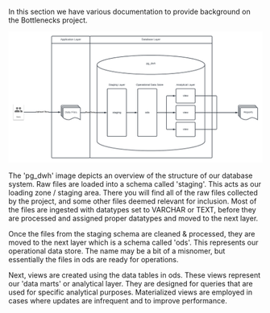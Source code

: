 In this section we have various documentation to provide background on the Bottlenecks project.

![pg_dwh](documentation/pg_dwh.png)

The 'pg_dwh' image depicts an overview of the structure of our database system.
Raw files are loaded into a schema called 'staging'. This acts as our loading zone / staging area. There you will find all of the raw files collected by the project, and some other files deemed relevant for inclusion. Most of the files are ingested with datatypes set to VARCHAR or TEXT, before they are processed and assigned proper datatypes and moved to the next layer.

Once the files from the staging schema are cleaned & processed, they are moved to the next layer which is a schema called 'ods'. This represents our operational data store. The name may be a bit of a misnomer, but essentially the files in ods are ready for operations. 

Next, views are created using the data tables in ods. These views represent our 'data marts' or analytical layer. They are designed for queries that are used for specific analytical purposes. Materialized views are employed in cases where updates are infrequent and to improve performance.



